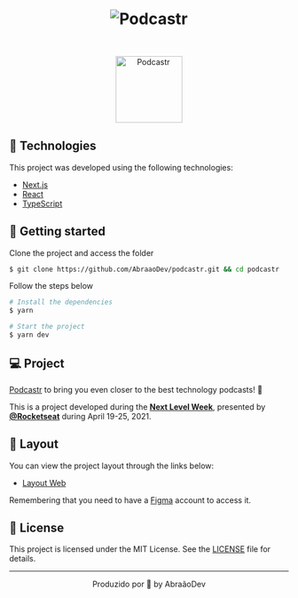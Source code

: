 <h1 align="center">
    <img alt="Podcastr" title="Podcastr" src=".github/podcastr.svg" />
</h1>

<br>

<p align="center">
  <img alt="Podcastr" src=".github/icon.svg" width="120px">
</p>

## 🧪 Technologies

This project was developed using the following technologies:

- [Next.js](https://nextjs.org/)
- [React](https://reactjs.org)
- [TypeScript](https://www.typescriptlang.org/)

## 🚀 Getting started

Clone the project and access the folder

```bash
$ git clone https://github.com/AbraaoDev/podcastr.git && cd podcastr
```

Follow the steps below

```bash
# Install the dependencies
$ yarn

# Start the project
$ yarn dev
```

## 💻 Project

[Podcastr]() to bring you even closer to the best technology podcasts! 💜

This is a project developed during the **[Next Level Week](https://nextlevelweek.com/)**, presented by **[@Rocketseat](https://github.com/Rocketseat)** during April 19-25, 2021.

## 🔖 Layout

You can view the project layout through the links below:

- [Layout Web](https://www.figma.com/file/UwFEntsHpHYJlHNQAQr4gA/Podcastr?node-id=160%3A2761)

Remembering that you need to have a [Figma](http://figma.com/) account to access it.

## 📝 License

This project is licensed under the MIT License. See the [LICENSE](LICENSE.md) file for details.

---

<p align="center">Produzido por 💜 by AbraãoDev</p>
